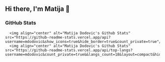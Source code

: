 ## Hi there, I'm Matija 👋

### GitHub Stats

      <img align="center" alt="Matija Dodovic's Github Stats" src="https://github-readme-stats.vercel.app/api?username=mdodovic&show_icons=true&hide_border=true&count_private=true"/>
      <img align="center" alt="Matija Dodovic's Github Stats" src="https://github-readme-stats.vercel.app/api/top-langs?username=mdodovic&count_private=true&&langs_count=18&layout=compact&hide_border=true"/>




<!--
**mdodovic/mdodovic** is a ✨ _special_ ✨ repository because its `README.md` (this file) appears on your GitHub profile.

Here are some ideas to get you started:

- 🔭 I’m currently working on ...
- 🌱 I’m currently learning ...
- 👯 I’m looking to collaborate on ...
- 🤔 I’m looking for help with ...
- 💬 Ask me about ...
- 📫 How to reach me: ...
- 😄 Pronouns: ...
- ⚡ Fun fact: ...

-->

